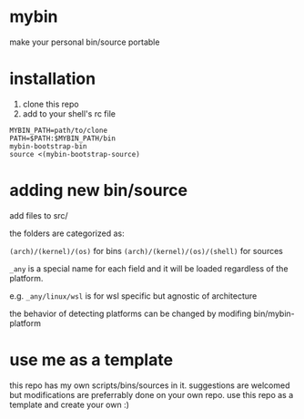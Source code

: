 # mybin

make your personal bin/source portable

# installation

1. clone this repo
2. add to your shell's rc file
```
MYBIN_PATH=path/to/clone
PATH=$PATH:$MYBIN_PATH/bin
mybin-bootstrap-bin
source <(mybin-bootstrap-source)
```

# adding new bin/source

add files to src/

the folders are categorized as:

`(arch)/(kernel)/(os)` for bins
`(arch)/(kernel)/(os)/(shell)` for sources

`_any` is a special name for each field and it will be loaded regardless of the platform.

e.g. `_any/linux/wsl` is for wsl specific but agnostic of architecture

the behavior of detecting platforms can be changed by modifing bin/mybin-platform

# use me as a template

this repo has my own scripts/bins/sources in it. suggestions are welcomed but modifications are preferrably done on your own repo. use this repo as a template and create your own :)


